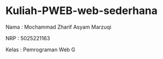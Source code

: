 # Kuliah-PWEB-web-sederhana

Nama : Mochammad Zharif Asyam Marzuqi

NRP : 5025221163

Kelas : Pemrograman Web G